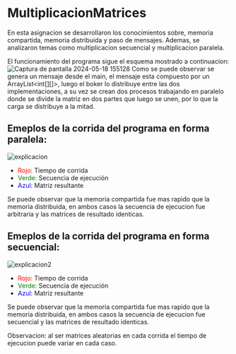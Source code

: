 # MultiplicacionMatrices
En esta asignacion se desarrollaron los conocimientos sobre, memoria compartida, memoria distribuida y  paso de mensajes. Ademas, se analizaron temas como multiplicacion secuencial y multiplicacion paralela.

El funcionamiento del programa sigue el esquema mostrado a continuacion:
![Captura de pantalla 2024-05-18 155128](https://github.com/EleazarPe/MultiplicacionMatrices/assets/71235444/f6dfa40f-5b90-4dd2-b97d-da9c53ea0e41)
Como se puede observar se genera un mensaje desde el main, el mensaje esta compuesto por un ArrayList<int[][]>, luego el boker lo distribuye entre las dos implementaciones, a su vez se crean dos procesos trabajando en paralelo donde se divide la matriz en dos partes que luego se unen, por lo que la carga se distribuye a la mitad.

## Emeplos de la corrida del programa en forma paralela:
![explicacion](https://github.com/EleazarPe/MultiplicacionMatrices/assets/71235444/c13c5b6f-3c36-4bb8-8656-af71a9524add)
- <span style="color:red">Rojo:</span> Tiempo de corrida
- <span style="color:green">Verde:</span> Secuencia de ejecución
- <span style="color:blue">Azul:</span> Matriz resultante

Se puede observar que la memoria compartida fue mas rapido que la memoria distribuida, en ambos casos la secuencia de ejecucion fue arbitraria y las matrices de resultado identicas.

## Emeplos de la corrida del programa en forma secuencial:
![explicacion2](https://github.com/EleazarPe/MultiplicacionMatrices/assets/71235444/8ee01237-8b91-40f1-8120-e1801406302a)
- <span style="color:red">Rojo:</span> Tiempo de corrida
- <span style="color:green">Verde:</span> Secuencia de ejecución
- <span style="color:blue">Azul:</span> Matriz resultante

Se puede observar que la memoria compartida fue mas rapido que la memoria distribuida, en ambos casos la secuencia de ejecucion fue secuencial y las matrices de resultado identicas.

Observacion: al ser matrices aleatorias en cada corrida el tiempo de ejecucion puede variar en cada caso.
